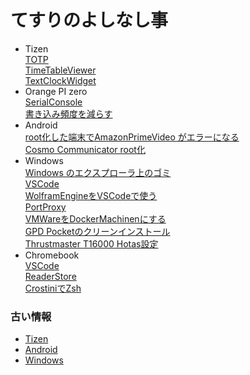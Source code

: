 # てすりのよしなし事
- Tizen  
  [TOTP](/Tizen/TOTP)  
  [TimeTableViewer](/Tizen/TimeTableViewer)  
  [TextClockWidget](/Tizen/TextClockWidget)  
- Orange PI zero  
  [SerialConsole](/OrangePI/Serial)  
  [書き込み頻度を減らす](/OrangePI/Flash)
- Android  
  [root化した端末でAmazonPrimeVideo がエラーになる](Android/AmazonPrimeVideoRoot)  
  [Cosmo Communicator root化](Android/Cosmo-Root)
- Windows  
  [Windows のエクスプローラ上のゴミ](Windows/Explorer)  
  [VSCode](Windows/VSCode)  
  [WolframEngineをVSCodeで使う](Windows/WolframEngine)  
  [PortProxy](Windows/PortProxy)  
  [VMWareをDockerMachinenにする](Windows/Docker-VMWare)  
  [GPD Pocketのクリーンインストール](Windows/GpdPocket-CleanInstall)  
  [Thrustmaster T16000 Hotas設定](Windows/Thrustmaster)
- Chromebook  
  [VSCode](Chromebook/VSCode)  
  [ReaderStore](Chromebook/ReaderStore)  
  [CrostiniでZsh](Chromebook/Crostini-zsh)  


### 古い情報
- [Tizen](Tizen/old)  
- [Android](Android/old)  
- [Windows](Windows/old)
